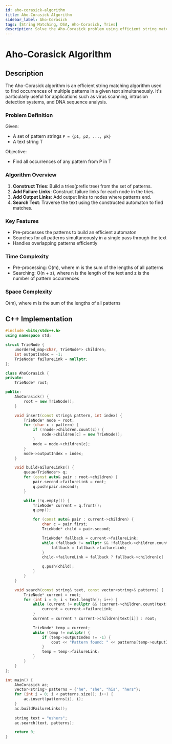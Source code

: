 ```yaml
---
id: aho-corasick-algorithm
title: Aho-Corasick Algorithm
sidebar_label: Aho-Corasick
tags: [String Matching, DSA, Aho-Corasick, Tries]
description: Solve the Aho-Corasick problem using efficient string matching to find occurrences of multiple patterns simultaneously in a given text.
---
```


# Aho-Corasick Algorithm

## Description

The Aho-Corasick algorithm is an efficient string matching algorithm used to find occurrences of multiple patterns in a given text simultaneously. It's particularly useful for applications such as virus scanning, intrusion detection systems, and DNA sequence analysis.

### Problem Definition

Given:
- A set of pattern strings `P = {p1, p2, ..., pk}`
- A text string T

Objective:
- Find all occurrences of any pattern from P in T

### Algorithm Overview

1. **Construct Tries**: Build a tries(prefix tree) from the set of patterns.
2. **Add Failure Links**: Construct failure links for each node in the tries.
3. **Add Output Links**: Add output links to nodes where patterns end.
4. **Search Text**: Traverse the text using the constructed automaton to find matches.

### Key Features

- Pre-processes the patterns to build an efficient automaton
- Searches for all patterns simultaneously in a single pass through the text
- Handles overlapping patterns efficiently

### Time Complexity

- Pre-processing: O(m), where m is the sum of the lengths of all patterns
- Searching: O(n + z), where n is the length of the text and z is the number of pattern occurrences

### Space Complexity

O(m), where m is the sum of the lengths of all patterns

## C++ Implementation

```cpp
#include <bits/stdc++.h>
using namespace std;

struct TrieNode {
    unordered_map<char, TrieNode*> children;
    int outputIndex = -1;
    TrieNode* failureLink = nullptr;
};

class AhoCorasick {
private:
    TrieNode* root;

public:
    AhoCorasick() {
        root = new TrieNode();
    }

    void insert(const string& pattern, int index) {
        TrieNode* node = root;
        for (char c : pattern) {
            if (!node->children.count(c)) {
                node->children[c] = new TrieNode();
            }
            node = node->children[c];
        }
        node->outputIndex = index;
    }

    void buildFailureLinks() {
        queue<TrieNode*> q;
        for (const auto& pair : root->children) {
            pair.second->failureLink = root;
            q.push(pair.second);
        }

        while (!q.empty()) {
            TrieNode* current = q.front();
            q.pop();

            for (const auto& pair : current->children) {
                char c = pair.first;
                TrieNode* child = pair.second;

                TrieNode* fallback = current->failureLink;
                while (fallback != nullptr && !fallback->children.count(c)) {
                    fallback = fallback->failureLink;
                }
                child->failureLink = fallback ? fallback->children[c] : root;

                q.push(child);
            }
        }
    }

    void search(const string& text, const vector<string>& patterns) {
        TrieNode* current = root;
        for (int i = 0; i < text.length(); i++) {
            while (current != nullptr && !current->children.count(text[i])) {
                current = current->failureLink;
            }
            current = current ? current->children[text[i]] : root;

            TrieNode* temp = current;
            while (temp != nullptr) {
                if (temp->outputIndex != -1) {
                    cout << "Pattern found: " << patterns[temp->outputIndex] << " at index " << (i - patterns[temp->outputIndex].length() + 1) << endl;
                }
                temp = temp->failureLink;
            }
        }
    }
};

int main() {
    AhoCorasick ac;
    vector<string> patterns = {"he", "she", "his", "hers"};
    for (int i = 0; i < patterns.size(); i++) {
        ac.insert(patterns[i], i);
    }
    ac.buildFailureLinks();
    
    string text = "ushers";
    ac.search(text, patterns);

    return 0;
}
```
